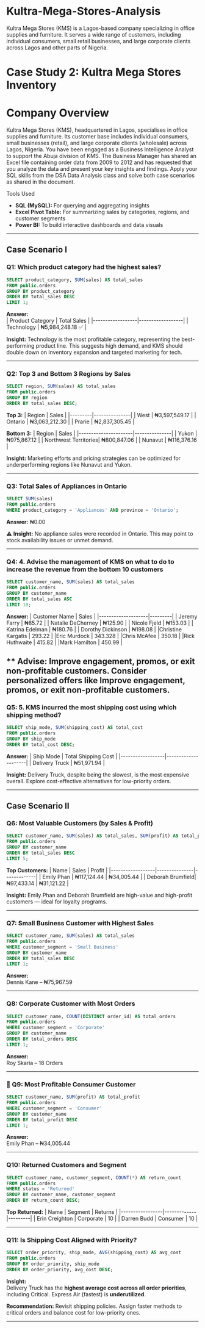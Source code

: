 # Kultra-Mega-Stores-Analysis
Kultra Mega Stores (KMS) is a Lagos-based company specializing in office supplies and furniture. It serves a wide range of customers, including individual consumers, small retail businesses, and large corporate clients across Lagos and other parts of Nigeria. 
# Case Study 2: Kultra Mega Stores Inventory

# Company Overview
Kultra Mega Stores (KMS), headquartered in Lagos, specialises in office supplies and furniture. Its customer base includes individual consumers, small businesses (retail), and large corporate clients (wholesale) across Lagos, Nigeria.
You have been engaged as a Business Intelligence Analyst to support the Abuja division of KMS. The Business Manager has shared an Excel file containing order data from 2009 to 2012 and has requested that you analyze the data and present your key insights and findings.
Apply your SQL skills from the DSA Data Analysis class and solve both case scenarios as shared in the document.

Tools Used
- **SQL (MySQL):** For querying and aggregating insights
- **Excel Pivot Table:** For summarizing sales by categories, regions, and customer segments
- **Power BI:** To build interactive dashboards and data visuals

---
## Case Scenario I

### Q1: Which product category had the highest sales?

```sql
SELECT product_category, SUM(sales) AS total_sales
FROM public.orders
GROUP BY product_category
ORDER BY total_sales DESC
LIMIT 1;
```
**Answer:**  
| Product Category | Total Sales      |
|------------------|------------------|
| Technology       | ₦5,984,248.18 ✅ |

 **Insight:** Technology is the most profitable category, representing the best-performing product line. This suggests high demand, and KMS should double down on inventory expansion and targeted marketing for tech.

---
### Q2: Top 3 and Bottom 3 Regions by Sales

```sql
SELECT region, SUM(sales) AS total_sales
FROM public.orders
GROUP BY region
ORDER BY total_sales DESC;
```

**Top 3:**
| Region  | Sales         |
|---------|---------------|
| West    | ₦3,597,549.17 |
| Ontario | ₦3,063,212.30 |
| Prarie  | ₦2,837,305.45 |

**Bottom 3:**
| Region               | Sales         |
|----------------------|---------------|
| Yukon                | ₦975,867.12   |
| Northwest Territories| ₦800,847.06   |
| Nunavut              | ₦116,376.16   |

 **Insight:** Marketing efforts and pricing strategies can be optimized for underperforming regions like Nunavut and Yukon.

---
### Q3: Total Sales of Appliances in Ontario

```sql
SELECT SUM(sales)
FROM public.orders
WHERE product_category = 'Appliances' AND province = 'Ontario';
```

**Answer:** ₦0.00

⚠ **Insight:** No appliance sales were recorded in Ontario. This may point to stock availability issues or unmet demand.

---
### Q4: 4.	Advise the management of KMS on what to do to increase the revenue from the bottom 10 customers

```sql
SELECT customer_name, SUM(sales) AS total_sales
FROM public.orders
GROUP BY customer_name
ORDER BY total_sales ASC
LIMIT 10;
```
**Answer:**
| Customer Name      | Sales   |
|--------------------|---------|
| Jeremy Farry       | ₦85.72  |
| Natalie DeCherney  | ₦125.90 |
| Nicole Fjeld       | ₦153.03 |
| Katrina Edelman    | ₦180.76 |
| Dorothy Dickinson  | ₦198.08 |
|Christine Kargatis  | 293.22  |
|Eric Murdock        | 343.328 |
|Chris McAfee        | 350.18  |
|Rick Huthwaite      | 415.82  |
|Mark Hamilton       | 450.99  |

** Advise: Improve engagement, promos, or exit non-profitable customers.
Consider personalized offers like Improve engagement, promos, or exit non-profitable customers.
--

###  Q5: 5.	KMS incurred the most shipping cost using which shipping method?

```sql
SELECT ship_mode, SUM(shipping_cost) AS total_cost
FROM public.orders
GROUP BY ship_mode
ORDER BY total_cost DESC;
```

**Answer:**
| Ship Mode       | Total Shipping Cost |
|------------------|---------------------|
| Delivery Truck   | ₦51,971.94         |

**Insight:** Delivery Truck, despite being the slowest, is the most expensive overall. Explore cost-effective alternatives for low-priority orders.

---

## Case Scenario II

###  Q6: Most Valuable Customers (by Sales & Profit)

```sql
SELECT customer_name, SUM(sales) AS total_sales, SUM(profit) AS total_profit
FROM public.orders
GROUP BY customer_name
ORDER BY total_sales DESC
LIMIT 5;
```

**Top Customers:**
| Name             | Sales         | Profit      |
|------------------|---------------|-------------|
| Emily Phan       | ₦117,124.44   | ₦34,005.44  |
| Deborah Brumfield| ₦97,433.14    | ₦31,121.22  |

 **Insight:** Emily Phan and Deborah Brumfield are high-value and high-profit customers — ideal for loyalty programs.

---

###  Q7: Small Business Customer with Highest Sales

```sql
SELECT customer_name, SUM(sales) AS total_sales
FROM public.orders
WHERE customer_segment = 'Small Business'
GROUP BY customer_name
ORDER BY total_sales DESC
LIMIT 1;
```

**Answer:**  
Dennis Kane – ₦75,967.59 

---

###  Q8: Corporate Customer with Most Orders

```sql
SELECT customer_name, COUNT(DISTINCT order_id) AS total_orders
FROM public.orders
WHERE customer_segment = 'Corporate'
GROUP BY customer_name
ORDER BY total_orders DESC
LIMIT 1;
```

**Answer:**  
Roy Skaria – 18 Orders 

---

### 🔹 Q9: Most Profitable Consumer Customer

```sql
SELECT customer_name, SUM(profit) AS total_profit
FROM public.orders
WHERE customer_segment = 'Consumer'
GROUP BY customer_name
ORDER BY total_profit DESC
LIMIT 1;
```

**Answer:**  
Emily Phan – ₦34,005.44 

---

###  Q10: Returned Customers and Segment

```sql
SELECT customer_name, customer_segment, COUNT(*) AS return_count
FROM public.orders
WHERE status = 'Returned'
GROUP BY customer_name, customer_segment
ORDER BY return_count DESC;
```

**Top Returned:**
| Name            | Segment     | Returns |
|-----------------|-------------|---------|
| Erin Creighton  | Corporate   | 10      |
| Darren Budd     | Consumer    | 10      |

---

###  Q11: Is Shipping Cost Aligned with Priority?

```sql
SELECT order_priority, ship_mode, AVG(shipping_cost) AS avg_cost
FROM public.orders
GROUP BY order_priority, ship_mode
ORDER BY order_priority, avg_cost DESC;
```

**Insight:**  
Delivery Truck has the **highest average cost across all order priorities**, including Critical. Express Air (fastest) is **underutilized**.

 **Recommendation:** Revisit shipping policies. Assign faster methods to critical orders and balance cost for low-priority ones.

---




